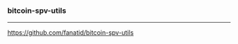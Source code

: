 ### bitcoin-spv-utils
---
https://github.com/fanatid/bitcoin-spv-utils

```
```

```
```

```
```


